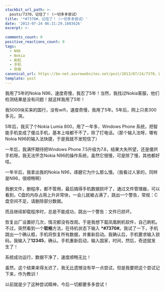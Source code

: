 ```yaml
---
stackbit_url_path: >-
  posts/7370，记住了！（一切多多尝试）
title: '*#7370#，记住了！（一切多多尝试）'
date: '2013-07-24 06:31:29.1883626'
excerpt: >-
  
comments_count: 0
positive_reactions_count: 0
tags: 
  - N96
  - Nokia
  - 刷机
  - 手机
  - 软格
canonical_url: https://be-net.azurewebsites.net/post/2013/07/24/7370，记住了！（一切多多尝试）
template: post
---
```

<p>我用了5年的Nokia N96，速度奇慢，我忍了5年！当然，我找过Nokia客服，他们检测结果是没有问题！就这样我用了5年！</p>  <p>我5000块买来的国行，没有wifi，速度奇慢，我用了5年。5年后，网上只卖300多元，哭。</p>  <p>5年后，我买了个Nokia Lumia 800，用了一年多，Windows Phone 系统，把智能手机变成了傻瓜手机，基本上啥都干不了，除了打电话。（那个输入法呀，哪有Nokia N96的输入法快捷，于是我就不发短信了）</p>  <p>一年后，我满怀期待把Windows Phone 7.5升级为7.8，结果大失所望，还是傻屄手机呀。我无法怀念Nokia N96的操作系统，虽然它很慢，可是除了慢，其他都好哇。</p>  <p>一年半后，我拿出我的Nokia N96，琢磨它为什么那么慢。（我看过人家的，同样是N96，很顺畅啊）</p>  <p>我删文件，删程序，都不管用，最后搞得手机数据损坏了，通过文件管理器，可以看到，C盘的内存占用上升非常快，一会儿就被占满了，跳出一个警告，常规：C盘空间不足，请删除部分数据。</p>  <p>而且继续卸载程序时，总是不能成功，跳出一个警告：文件已损坏。</p>  <p>恢复出厂设置好几次，情况都没有改观。于是我想下载凤凰刷机软件，自己刷机。不过，突然看到一个<strong>软格</strong>方法，在待机状态下输入 <strong>*#7370#</strong>。我试了一下，手机跳出一个确认框，手机将恢复所有数据，并重新启动。我确认后，手机要求输入锁码。我输入了<strong>12345</strong>，确认。手机重新启动，输入国家，时间，然后，奇迹就发生了！</p>  <p>系统成功运行，数据干净了，速度顺畅无比！</p>  <p>虽然，这个结果来得太迟了，我无比遗憾没有早一点尝试，但是我要把这个尝试记下来，作为教训！</p>  <p>以前就是少了这种尝试精神，今后一切都要多多尝试！</p>